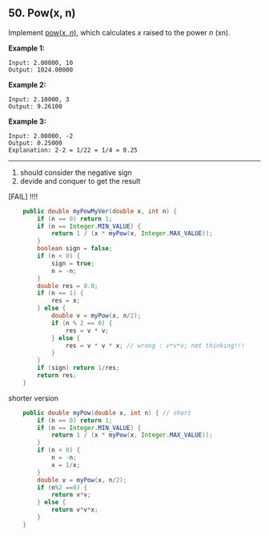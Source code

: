 ## 50. Pow(x, n)

Implement [pow(*x*, *n*)](http://www.cplusplus.com/reference/valarray/pow/), which calculates *x* raised to the power *n* (xn).

**Example 1:**

```
Input: 2.00000, 10
Output: 1024.00000
```

**Example 2:**

```
Input: 2.10000, 3
Output: 9.26100
```

**Example 3:**

```
Input: 2.00000, -2
Output: 0.25000
Explanation: 2-2 = 1/22 = 1/4 = 0.25
```

---

1. should consider the negative sign
2. devide and conquer to get the result

[FAIL] !!!!

```java
    public double myPowMyVer(double x, int n) {
        if (n == 0) return 1;
        if (n == Integer.MIN_VALUE) {
            return 1 / (x * myPow(x, Integer.MAX_VALUE));
        }
        boolean sign = false;
        if (n < 0) {
            sign = true;
            n = -n;
        }
        double res = 0.0;
        if (n == 1) {
            res = x;
        } else {
            double v = myPow(x, n/2);
            if (n % 2 == 0) {
                res = v * v;
            } else {
                res = v * v * x; // wrong : v*v*v; not thinking!!!
            }
        }
        if (sign) return 1/res;
        return res;
    }
```



shorter version

```java
    public double myPow(double x, int n) { // short
        if (n == 0) return 1;
        if (n == Integer.MIN_VALUE) {
            return 1 / (x * myPow(x, Integer.MAX_VALUE));
        }
        if (n < 0) {
            n = -n;
            x = 1/x;
        }
        double v = myPow(x, n/2);
        if (n%2 ==0) {
            return v*v;
        } else {
            return v*v*x;
        }
    }
```

